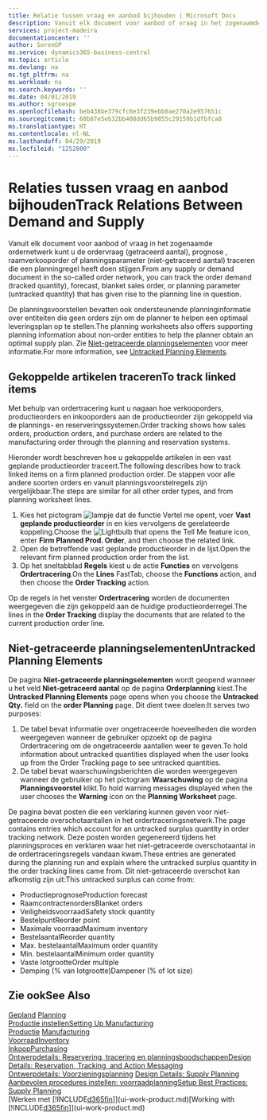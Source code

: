```yaml
---
title: Relatie tussen vraag en aanbod bijhouden | Microsoft Docs
description: Vanuit elk document voor aanbod of vraag in het zogenaamde ordernetwerk kunt u de ordervraag (getraceerd aantal), prognose , raamverkooporder of planningsparameter (niet-getraceerd aantal) traceren die een planningregel heeft doen stijgen.
services: project-madeira
documentationcenter: ''
author: SorenGP
ms.service: dynamics365-business-central
ms.topic: article
ms.devlang: na
ms.tgt_pltfrm: na
ms.workload: na
ms.search.keywords: ''
ms.date: 04/01/2019
ms.author: sgroespe
ms.openlocfilehash: beb438be379cfc6e3f239ebb0ae270a2e957651c
ms.sourcegitcommit: 60b87e5eb32bb408dd65b9855c29159b1dfbfca8
ms.translationtype: HT
ms.contentlocale: nl-NL
ms.lasthandoff: 04/29/2019
ms.locfileid: "1252800"
---
```

# <a name="track-relations-between-demand-and-supply"></a><span data-ttu-id="c9cf1-103">Relaties tussen vraag en aanbod bijhouden</span><span class="sxs-lookup"><span data-stu-id="c9cf1-103">Track Relations Between Demand and Supply</span></span>
<span data-ttu-id="c9cf1-104">Vanuit elk document voor aanbod of vraag in het zogenaamde ordernetwerk kunt u de ordervraag (getraceerd aantal), prognose , raamverkooporder of planningsparameter (niet-getraceerd aantal) traceren die een planningregel heeft doen stijgen.</span><span class="sxs-lookup"><span data-stu-id="c9cf1-104">From any supply or demand document in the so-called order network, you can track the order demand (tracked quantity), forecast, blanket sales order, or planning parameter (untracked quantity) that has given rise to the planning line in question.</span></span>

<span data-ttu-id="c9cf1-105">De planningsvoorstellen bevatten ook ondersteunende planninginformatie over entiteiten die geen orders zijn om de planner te helpen een optimaal leveringsplan op te stellen.</span><span class="sxs-lookup"><span data-stu-id="c9cf1-105">The planning worksheets also offers supporting planning information about non-order entities to help the planner obtain an optimal supply plan.</span></span> <span data-ttu-id="c9cf1-106">Zie [Niet-getraceerde planningselementen](production-how-track-demand-supply.md#untracked-planning-elements) voor meer informatie.</span><span class="sxs-lookup"><span data-stu-id="c9cf1-106">For more information, see [Untracked Planning Elements](production-how-track-demand-supply.md#untracked-planning-elements).</span></span>

## <a name="to-track-linked-items"></a><span data-ttu-id="c9cf1-107">Gekoppelde artikelen traceren</span><span class="sxs-lookup"><span data-stu-id="c9cf1-107">To track linked items</span></span>
<span data-ttu-id="c9cf1-108">Met behulp van ordertracering kunt u nagaan hoe verkooporders, productieorders en inkooporders aan de productieorder zijn gekoppeld via de plannings- en reserveringssystemen.</span><span class="sxs-lookup"><span data-stu-id="c9cf1-108">Order tracking shows how sales orders, production orders, and purchase orders are related to the manufacturing order through the planning and reservation systems.</span></span>

<span data-ttu-id="c9cf1-109">Hieronder wordt beschreven hoe u gekoppelde artikelen in een vast geplande productieorder traceert.</span><span class="sxs-lookup"><span data-stu-id="c9cf1-109">The following describes how to track linked items on a firm planned production order.</span></span> <span data-ttu-id="c9cf1-110">De stappen voor alle andere soorten orders en vanuit planningsvoorstelregels zijn vergelijkbaar.</span><span class="sxs-lookup"><span data-stu-id="c9cf1-110">The steps are similar for all other order types, and from planning worksheet lines.</span></span>

1. <span data-ttu-id="c9cf1-111">Kies het pictogram ![lampje dat de functie Vertel me opent](media/ui-search/search_small.png "Vertel me wat u wilt doen"), voer **Vast geplande productieorder** in en kies vervolgens de gerelateerde koppeling.</span><span class="sxs-lookup"><span data-stu-id="c9cf1-111">Choose the ![Lightbulb that opens the Tell Me feature](media/ui-search/search_small.png "Tell me what you want to do") icon, enter **Firm Planned Prod. Order**, and then choose the related link.</span></span>
2. <span data-ttu-id="c9cf1-112">Open de betreffende vast geplande productieorder in de lijst.</span><span class="sxs-lookup"><span data-stu-id="c9cf1-112">Open the relevant firm planned production order from the list.</span></span>
3. <span data-ttu-id="c9cf1-113">Op het sneltabblad **Regels** kiest u de actie **Functies** en vervolgens **Ordertracering**.</span><span class="sxs-lookup"><span data-stu-id="c9cf1-113">On the **Lines** FastTab, choose the **Functions** action, and then choose the **Order Tracking** action.</span></span>

<span data-ttu-id="c9cf1-114">Op de regels in het venster **Ordertracering** worden de documenten weergegeven die zijn gekoppeld aan de huidige productieorderregel.</span><span class="sxs-lookup"><span data-stu-id="c9cf1-114">The lines in the **Order Tracking** display the documents that are related to the current production order line.</span></span>

## <a name="untracked-planning-elements"></a><span data-ttu-id="c9cf1-115">Niet-getraceerde planningselementen</span><span class="sxs-lookup"><span data-stu-id="c9cf1-115">Untracked Planning Elements</span></span>
<span data-ttu-id="c9cf1-116">De pagina **Niet-getraceerde planningselementen** wordt geopend wanneer u het veld **Niet-getraceerd aantal** op de pagina **Orderplanning** kiest.</span><span class="sxs-lookup"><span data-stu-id="c9cf1-116">The **Untracked Planning Elements** page opens when you choose the **Untracked Qty.** field on the **order Planning** page.</span></span> <span data-ttu-id="c9cf1-117">Dit dient twee doelen:</span><span class="sxs-lookup"><span data-stu-id="c9cf1-117">It serves two purposes:</span></span>

1. <span data-ttu-id="c9cf1-118">De tabel bevat informatie over ongetraceerde hoeveelheden die worden weergegeven wanneer de gebruiker opzoekt op de pagina Ordertracering om de ongetraceerde aantallen weer te geven.</span><span class="sxs-lookup"><span data-stu-id="c9cf1-118">To hold information about untracked quantities displayed when the user looks up from the Order Tracking page to see untracked quantities.</span></span>
2. <span data-ttu-id="c9cf1-119">De tabel bevat waarschuwingsberichten die worden weergegeven wanneer de gebruiker op het pictogram **Waarschuwing** op de pagina **Planningsvoorstel** klikt.</span><span class="sxs-lookup"><span data-stu-id="c9cf1-119">To hold warning messages displayed when the user chooses the **Warning** icon on the **Planning Worksheet** page.</span></span>

<span data-ttu-id="c9cf1-120">De pagina bevat posten die een verklaring kunnen geven voor niet-getraceerde overschotaantallen in het ordertraceringsnetwerk.</span><span class="sxs-lookup"><span data-stu-id="c9cf1-120">The page contains entries which account for an untracked surplus quantity in order tracking network.</span></span> <span data-ttu-id="c9cf1-121">Deze posten worden gegenereerd tijdens het planningsproces en verklaren waar het niet-getraceerde overschotaantal in de ordertraceringsregels vandaan kwam.</span><span class="sxs-lookup"><span data-stu-id="c9cf1-121">These entries are generated during the planning run and explain where the untracked surplus quantity in the order tracking lines came from.</span></span> <span data-ttu-id="c9cf1-122">Dit niet-getraceerde overschot kan afkomstig zijn uit:</span><span class="sxs-lookup"><span data-stu-id="c9cf1-122">This untracked surplus can come from:</span></span>

- <span data-ttu-id="c9cf1-123">Productieprognose</span><span class="sxs-lookup"><span data-stu-id="c9cf1-123">Production forecast</span></span>
- <span data-ttu-id="c9cf1-124">Raamcontractenorders</span><span class="sxs-lookup"><span data-stu-id="c9cf1-124">Blanket orders</span></span>
- <span data-ttu-id="c9cf1-125">Veiligheidsvoorraad</span><span class="sxs-lookup"><span data-stu-id="c9cf1-125">Safety stock quantity</span></span>
- <span data-ttu-id="c9cf1-126">Bestelpunt</span><span class="sxs-lookup"><span data-stu-id="c9cf1-126">Reorder point</span></span>
- <span data-ttu-id="c9cf1-127">Maximale voorraad</span><span class="sxs-lookup"><span data-stu-id="c9cf1-127">Maximum inventory</span></span>
- <span data-ttu-id="c9cf1-128">Bestelaantal</span><span class="sxs-lookup"><span data-stu-id="c9cf1-128">Reorder quantity</span></span>
- <span data-ttu-id="c9cf1-129">Max. bestelaantal</span><span class="sxs-lookup"><span data-stu-id="c9cf1-129">Maximum order quantity</span></span>
- <span data-ttu-id="c9cf1-130">Min. bestelaantal</span><span class="sxs-lookup"><span data-stu-id="c9cf1-130">Minimum order quantity</span></span>
- <span data-ttu-id="c9cf1-131">Vaste lotgrootte</span><span class="sxs-lookup"><span data-stu-id="c9cf1-131">Order multiple</span></span>
- <span data-ttu-id="c9cf1-132">Demping (% van lotgrootte)</span><span class="sxs-lookup"><span data-stu-id="c9cf1-132">Dampener (% of lot size)</span></span>

## <a name="see-also"></a><span data-ttu-id="c9cf1-133">Zie ook</span><span class="sxs-lookup"><span data-stu-id="c9cf1-133">See Also</span></span>  
<span data-ttu-id="c9cf1-134">[Gepland](production-planning.md) </span><span class="sxs-lookup"><span data-stu-id="c9cf1-134">[Planning](production-planning.md) </span></span>  
[<span data-ttu-id="c9cf1-135">Productie instellen</span><span class="sxs-lookup"><span data-stu-id="c9cf1-135">Setting Up Manufacturing</span></span>](production-configure-production-processes.md)  
<span data-ttu-id="c9cf1-136">[Productie](production-manage-manufacturing.md)  </span><span class="sxs-lookup"><span data-stu-id="c9cf1-136">[Manufacturing](production-manage-manufacturing.md)  </span></span>  
[<span data-ttu-id="c9cf1-137">Voorraad</span><span class="sxs-lookup"><span data-stu-id="c9cf1-137">Inventory</span></span>](inventory-manage-inventory.md)  
[<span data-ttu-id="c9cf1-138">Inkoop</span><span class="sxs-lookup"><span data-stu-id="c9cf1-138">Purchasing</span></span>](purchasing-manage-purchasing.md)  
[<span data-ttu-id="c9cf1-139">Ontwerpdetails: Reservering, tracering en planningsboodschappen</span><span class="sxs-lookup"><span data-stu-id="c9cf1-139">Design Details: Reservation, Tracking, and Action Messaging</span></span>](design-details-reservation-order-tracking-and-action-messaging.md)  
<span data-ttu-id="c9cf1-140">[Ontwerpdetails: Voorzieningsplanning](design-details-supply-planning.md) </span><span class="sxs-lookup"><span data-stu-id="c9cf1-140">[Design Details: Supply Planning](design-details-supply-planning.md) </span></span>  
[<span data-ttu-id="c9cf1-141">Aanbevolen procedures instellen: voorraadplanning</span><span class="sxs-lookup"><span data-stu-id="c9cf1-141">Setup Best Practices: Supply Planning</span></span>](setup-best-practices-supply-planning.md)  
<span data-ttu-id="c9cf1-142">[Werken met [!INCLUDE[d365fin](includes/d365fin_md.md)]](ui-work-product.md)</span><span class="sxs-lookup"><span data-stu-id="c9cf1-142">[Working with [!INCLUDE[d365fin](includes/d365fin_md.md)]](ui-work-product.md)</span></span>
